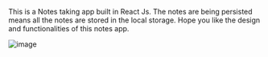 This is a Notes taking app built in React Js. The notes are being persisted means all the notes are stored in the local storage. Hope you like the design and functionalities of this notes app.

![image](https://user-images.githubusercontent.com/64685787/222955717-997e73d0-7324-4543-9989-17ee8a642288.png)
